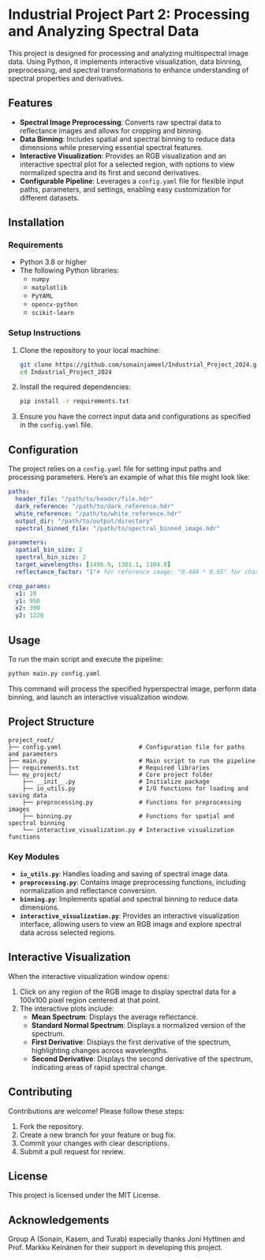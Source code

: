 
# Industrial Project Part 2: Processing and Analyzing Spectral Data

This project is designed for processing and analyzing multispectral image data. Using Python, it implements interactive visualization, data binning, preprocessing, and spectral transformations to enhance understanding of spectral properties and derivatives. 

## Features

- **Spectral Image Preprocessing**: Converts raw spectral data to reflectance images and allows for cropping and binning.
- **Data Binning**: Includes spatial and spectral binning to reduce data dimensions while preserving essential spectral features.
- **Interactive Visualization**: Provides an RGB visualization and an interactive spectral plot for a selected region, with options to view normalized spectra and its first and second derivatives.
- **Configurable Pipeline**: Leverages a `config.yaml` file for flexible input paths, parameters, and settings, enabling easy customization for different datasets.

## Installation

### Requirements

- Python 3.8 or higher
- The following Python libraries:
    - `numpy`
    - `matplotlib`
    - `PyYAML`
    - `opencv-python`
    - `scikit-learn`

### Setup Instructions

1. Clone the repository to your local machine:
   ```bash
   git clone https://github.com/sonainjameel/Industrial_Project_2024.git
   cd Industrial_Project_2024
   ```

2. Install the required dependencies:
   ```bash
   pip install -r requirements.txt
   ```

3. Ensure you have the correct input data and configurations as specified in the `config.yaml` file.

## Configuration

The project relies on a `config.yaml` file for setting input paths and processing parameters. Here’s an example of what this file might look like:

```yaml
paths:
  header_file: "/path/to/header/file.hdr"
  dark_reference: "/path/to/dark_reference.hdr"
  white_reference: "/path/to/white_reference.hdr"
  output_dir: "/path/to/output/directory"
  spectral_binned_file: "/path/to/spectral_binned_image.hdr"

parameters:
  spatial_bin_size: 2
  spectral_bin_size: 2
  target_wavelengths: [1496.9, 1301.1, 1104.8]
  reflectance_factor: "1"# for reference image; "0.448 * 0.95" for charred wood samples

crop_params:
  x1: 20
  y1: 950
  x2: 300
  y2: 1220
```

## Usage

To run the main script and execute the pipeline:

```bash
python main.py config.yaml
```

This command will process the specified hyperspectral image, perform data binning, and launch an interactive visualization window.

## Project Structure

```
project_root/
├── config.yaml                      # Configuration file for paths and parameters
├── main.py                          # Main script to run the pipeline
├── requirements.txt                 # Required libraries
└── my_project/                      # Core project folder
    ├── __init__.py                  # Initialize package
    ├── io_utils.py                  # I/O functions for loading and saving data
    ├── preprocessing.py             # Functions for preprocessing images
    ├── binning.py                   # Functions for spatial and spectral binning
    └── interactive_visualization.py # Interactive visualization functions
```

### Key Modules

- **`io_utils.py`**: Handles loading and saving of spectral image data.
- **`preprocessing.py`**: Contains image preprocessing functions, including normalization and reflectance conversion.
- **`binning.py`**: Implements spatial and spectral binning to reduce data dimensions.
- **`interactive_visualization.py`**: Provides an interactive visualization interface, allowing users to view an RGB image and explore spectral data across selected regions.

## Interactive Visualization

When the interactive visualization window opens:
1. Click on any region of the RGB image to display spectral data for a 100x100 pixel region centered at that point.
2. The interactive plots include:
    - **Mean Spectrum**: Displays the average reflectance.
    - **Standard Normal Spectrum**: Displays a normalized version of the spectrum.
    - **First Derivative**: Displays the first derivative of the spectrum, highlighting changes across wavelengths.
    - **Second Derivative**: Displays the second derivative of the spectrum, indicating areas of rapid spectral change.


## Contributing

Contributions are welcome! Please follow these steps:

1. Fork the repository.
2. Create a new branch for your feature or bug fix.
3. Commit your changes with clear descriptions.
4. Submit a pull request for review.

## License

This project is licensed under the MIT License.

## Acknowledgements

Group A (Sonain, Kasem, and Turab) especially thanks Joni Hyttinen and Prof. Markku Keinänen for their support in developing this project.
